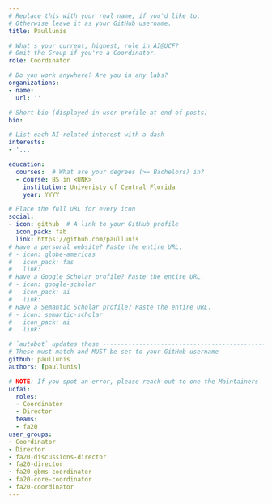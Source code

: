 ```yaml
---
# Replace this with your real name, if you'd like to.
# Otherwise leave it as your GitHub username.
title: Paullunis

# What's your current, highest, role in AI@UCF?
# Omit the Group if you're a Coordinator.
role: Coordinator

# Do you work anywhere? Are you in any labs?
organizations:
- name:
  url: ''

# Short bio (displayed in user profile at end of posts)
bio:

# List each AI-related interest with a dash
interests:
- '...'

education:
  courses:  # What are your degrees (>= Bachelors) in?
  - course: BS in <UNK>
    institution: Univeristy of Central Florida
    year: YYYY

# Place the full URL for every icon
social:
- icon: github  # A link to your GitHub profile
  icon_pack: fab
  link: https://github.com/paullunis
# Have a personal website? Paste the entire URL.
# - icon: globe-americas
#   icon_pack: fas
#   link: 
# Have a Google Scholar profile? Paste the entire URL.
# - icon: google-scholar
#   icon_pack: ai
#   link: 
# Have a Semantic Scholar profile? Paste the entire URL.
# - icon: semantic-scholar
#   icon_pack: ai
#   link: 

# `autobot` updates these ----------------------------------------------------
# These must match and MUST be set to your GitHub username
github: paullunis
authors: [paullunis]

# NOTE: If you spot an error, please reach out to one the Maintainers
ucfai:
  roles:
  - Coordinator
  - Director
  teams:
  - fa20
user_groups:
- Coordinator
- Director
- fa20-discussions-director
- fa20-director
- fa20-gbms-coordinator
- fa20-core-coordinator
- fa20-coordinator
---
```

